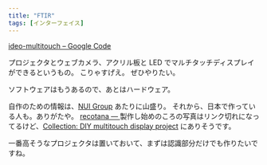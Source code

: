 ```yaml
---
title: "FTIR"
tags: [インターフェイス]
---
```


[ideo-multitouch &#8211; Google Code](http://code.google.com/p/ideo-multitouch/)

プロジェクタとウェブカメラ、アクリル板と LED でマルチタッチディスプレイができるというもの。
こりゃすげえ。
ぜひやりたい。

ソフトウェアはもうあるので、あとはハードウェア。

自作のための情報は、[NUI Group](http://www.nuigroup.com/) あたりに山盛り。
それから、日本で作っている人も。ありがたや。
[recotana — ](http://recotana.com/recotanablog/)
製作し始めのころの写真はリンク切れになってるけど、[Collection: DIY multitouch display project](http://www.flickr.com/photos/recotana/collections/72157604001955337/) にありそうです。

一番高そうなプロジェクタは置いておいて、まずは認識部分だけでも作りたいですね。
